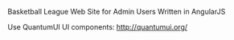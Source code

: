 Basketball League Web Site for Admin Users
Written in AngularJS

Use QuantumUI UI components: http://quantumui.org/
